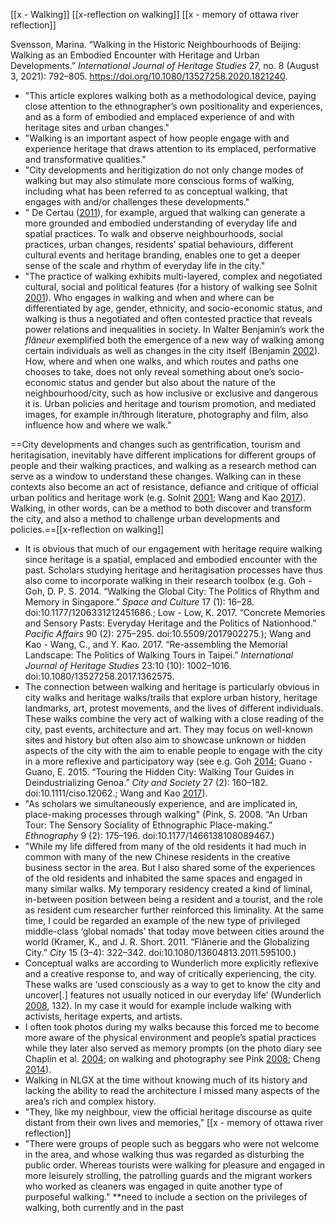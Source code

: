 [[x - Walking]] [[x-reflection on walking]] [[x - memory of ottawa river reflection]]

Svensson, Marina. “Walking in the Historic Neighbourhoods of Beijing: Walking as an Embodied Encounter with Heritage and Urban Developments.” _International Journal of Heritage Studies_ 27, no. 8 (August 3, 2021): 792–805. https://doi.org/10.1080/13527258.2020.1821240. 

- "This article explores walking both as a methodological device, paying close attention to the ethnographer’s own positionality and experiences, and as a form of embodied and emplaced experience of and with heritage sites and urban changes."
- "Walking is an important aspect of how people engage with and experience heritage that draws attention to its emplaced, performative and transformative qualities."
- "City developments and heritigization do not only change modes of walking but may also stimulate more conscious forms of walking, including what has been referred to as conceptual walking, that engages with and/or challenges these developments."
- " De Certau ([2011](https://www-tandfonline-com.proxy.library.carleton.ca/doi/full/10.1080/13527258.2020.1821240#)), for example, argued that walking can generate a more grounded and embodied understanding of everyday life and spatial practices. To walk and observe neighbourhoods, social practices, urban changes, residents’ spatial behaviours, different cultural events and heritage branding, enables one to get a deeper sense of the scale and rhythm of everyday life in the city."
- "The practice of walking exhibits multi-layered, complex and negotiated cultural, social and political features (for a history of walking see Solnit [2001](https://www-tandfonline-com.proxy.library.carleton.ca/doi/full/10.1080/13527258.2020.1821240#)). Who engages in walking and when and where can be differentiated by age, gender, ethnicity, and socio-economic status, and walking is thus a negotiated and often contested practice that reveals power relations and inequalities in society. In Walter Benjamin’s work the _flâneur_ exemplified both the emergence of a new way of walking among certain individuals as well as changes in the city itself (Benjamin [2002](https://www-tandfonline-com.proxy.library.carleton.ca/doi/full/10.1080/13527258.2020.1821240#)). How, where and when one walks, and which routes and paths one chooses to take, does not only reveal something about one’s socio-economic status and gender but also about the nature of the neighbourhood/city, such as how inclusive or exclusive and dangerous it is. Urban policies and heritage and tourism promotion, and mediated images, for example in/through literature, photography and film, also influence how and where we walk."

==City developments and changes such as gentrification, tourism and heritagisation, inevitably have different implications for different groups of people and their walking practices, and walking as a research method can serve as a window to understand these changes. Walking can in these contexts also become an act of resistance, defiance and critique of official urban politics and heritage work (e.g. Solnit [2001](https://www-tandfonline-com.proxy.library.carleton.ca/doi/full/10.1080/13527258.2020.1821240#); Wang and Kao [2017](https://www-tandfonline-com.proxy.library.carleton.ca/doi/full/10.1080/13527258.2020.1821240#)). Walking, in other words, can be a method to both discover and transform the city, and also a method to challenge urban developments and policies.==[[x-reflection on walking]]
- It is obvious that much of our engagement with heritage require walking since heritage is a spatial, emplaced and embodied encounter with the past. Scholars studying heritage and heritagisation processes have thus also come to incorporate walking in their research toolbox (e.g. Goh - Goh, D. P. S. 2014. “Walking the Global City: The Politics of Rhythm and Memory in Singapore.” _Space and Culture_ 17 (1): 16–28. doi:10.1177/1206331212451686.; Low - Low, K. 2017. “Concrete Memories and Sensory Pasts: Everyday Heritage and the Politics of Nationhood.” _Pacific Affairs_ 90 (2): 275–295. doi:10.5509/2017902275.); Wang and Kao - Wang, C., and Y. Kao. 2017. “Re-assembling the Memorial Landscape: The Politics of Walking Tours in Taipei.” _International Journal of Heritage Studies_ 23:10 (10): 1002–1016. doi:10.1080/13527258.2017.1362575.
- The connection between walking and heritage is particularly obvious in city walks and heritage walks/trails that explore urban history, heritage landmarks, art, protest movements, and the lives of different individuals. These walks combine the very act of walking with a close reading of the city, past events, architecture and art. They may focus on well-known sites and history but often also aim to showcase unknown or hidden aspects of the city with the aim to enable people to engage with the city in a more reflexive and participatory way (see e.g. Goh [2014](https://www-tandfonline-com.proxy.library.carleton.ca/doi/full/10.1080/13527258.2020.1821240#); Guano - Guano, E. 2015. “Touring the Hidden City: Walking Tour Guides in Deindustrializing Genoa.” _City and Society_ 27 (2): 160–182. doi:10.1111/ciso.12062.; Wang and Kao [2017](https://www-tandfonline-com.proxy.library.carleton.ca/doi/full/10.1080/13527258.2020.1821240#)).
- "As scholars we simultaneously experience, and are implicated in, place-making processes through walking" (Pink, S. 2008. “An Urban Tour: The Sensory Sociality of Ethnographic Place-making.” _Ethnography_ 9 (2): 175–196. doi:10.1177/1466138108089467.)
- "While my life differed from many of the old residents it had much in common with many of the new Chinese residents in the creative business sector in the area. But I also shared some of the experiences of the old residents and inhabited the same spaces and engaged in many similar walks. My temporary residency created a kind of liminal, in-between position between being a resident and a tourist, and the role as resident cum researcher further reinforced this liminality. At the same time, I could be regarded an example of the new type of privileged middle-class ‘global nomads’ that today move between cities around the world (Kramer, K., and J. R. Short. 2011. “Flânerie and the Globalizing City.” _City_ 15 (3–4): 322–342. doi:10.1080/13604813.2011.595100.)
- Conceptual walks are according to Wunderlich more explicitly reflexive and a creative response to, and way of critically experiencing, the city. These walks are ‘used consciously as a way to get to know the city and uncover[.] features not usually noticed in our everyday life’ (Wunderlich [2008](https://www-tandfonline-com.proxy.library.carleton.ca/doi/full/10.1080/13527258.2020.1821240#), 132). In my case it would for example include walking with activists, heritage experts, and artists.
- I often took photos during my walks because this forced me to become more aware of the physical environment and people’s spatial practices while they later also served as memory prompts (on the photo diary see Chaplin et al. [2004](https://www-tandfonline-com.proxy.library.carleton.ca/doi/full/10.1080/13527258.2020.1821240#); on walking and photography see Pink [2008](https://www-tandfonline-com.proxy.library.carleton.ca/doi/full/10.1080/13527258.2020.1821240#); Cheng [2014](https://www-tandfonline-com.proxy.library.carleton.ca/doi/full/10.1080/13527258.2020.1821240#)).
- Walking in NLGX at the time without knowing much of its history and lacking the ability to read the architecture I missed many aspects of the area’s rich and complex history.
- "They, like my neighbour, view the official heritage discourse as quite distant from their own lives and memories," [[x - memory of ottawa river reflection]]
- "There were groups of people such as beggars who were not welcome in the area, and whose walking thus was regarded as disturbing the public order. Whereas tourists were walking for pleasure and engaged in more leisurely strolling, the patrolling guards and the migrant workers who worked as cleaners was engaged in quite another type of purposeful walking." **need to include a section on the privileges of walking, both currently and in the past
